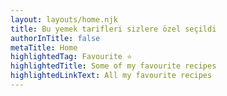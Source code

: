 ```yaml
---
layout: layouts/home.njk
title: Bu yemek tarifleri sizlere özel seçildi
authorInTitle: false
metaTitle: Home
highlightedTag: Favourite ⭐
highlightedTitle: Some of my favourite recipes
highlightedLinkText: All my favourite recipes
---
```

